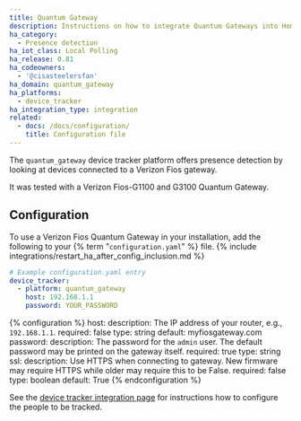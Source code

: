 ```yaml
---
title: Quantum Gateway
description: Instructions on how to integrate Quantum Gateways into Home Assistant.
ha_category:
  - Presence detection
ha_iot_class: Local Polling
ha_release: 0.81
ha_codeowners:
  - '@cisasteelersfan'
ha_domain: quantum_gateway
ha_platforms:
  - device_tracker
ha_integration_type: integration
related:
  - docs: /docs/configuration/
    title: Configuration file
---
```


The `quantum_gateway` device tracker platform offers presence detection by looking at devices connected to a Verizon Fios gateway.

It was tested with a Verizon Fios-G1100 and G3100 Quantum Gateway.

## Configuration

To use a Verizon Fios Quantum Gateway in your installation, add the following to your {% term "`configuration.yaml`" %} file.
{% include integrations/restart_ha_after_config_inclusion.md %}

```yaml
# Example configuration.yaml entry
device_tracker:
  - platform: quantum_gateway
    host: 192.168.1.1
    password: YOUR_PASSWORD
```

{% configuration %}
host:
  description: The IP address of your router, e.g., `192.168.1.1`.
  required: false
  type: string
  default: myfiosgateway.com
password:
  description: The password for the `admin` user. The default password may be printed on the gateway itself.
  required: true
  type: string
ssl:
  description: Use HTTPS when connecting to gateway. New firmware may require HTTPS while older may require this to be False.
  required: false
  type: boolean
  default: True
{% endconfiguration %}

See the [device tracker integration page](/integrations/device_tracker/) for instructions how to configure the people to be tracked.
